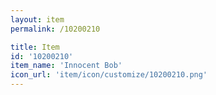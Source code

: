 ```yaml
---
layout: item
permalink: /10200210

title: Item
id: '10200210'
item_name: 'Innocent Bob'
icon_url: 'item/icon/customize/10200210.png'
---
```


